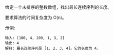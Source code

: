 给定一个未排序的整数数组，找出最长连续序列的长度。

要求算法的时间复杂度为 O(n)。

示例:
```
输入: [100, 4, 200, 1, 3, 2]
输出: 4
解释: 最长连续序列是 [1, 2, 3, 4]。它的长度为 4。
```
